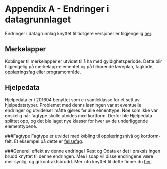 # Appendix A - Endringer i datagrunnlaget
Endringer i datagrunnlag knyttet til tidligere versjoner er tilgjengelig [her](https://kl06-doc.gitbooks.io/kl06-public/content/appendix_a.html).

## Merkelapper
Koblinger til merkelapper er utvidet til å ha med gyldighetsperiode. Dette blir tilgjengelig på merkelapp-elementet og på tilhørende læreplan, fagkode, opplæringsfag eller programområde.

## Hjelpedata
Hjelpedata er i 201604 benyttet som en samleklasse for et sett av hjelpedatatyper. Problemet med denne løsningen var at eventuelle endringer og utvidelser måtte gjøres for alle elmenttype. Noe som ikke var ønskelig når fagtype skulle utvides med kortform.
Derfor ble Hjelpedata splittet opp, og det ble laget nye klasser for hver av de underliggende elementtypene.

###Fagtype
Fagtype er utvidet med kobling til opplæringsnivå og kortform-felt.
Et eksempel på dette er [fellsefag](http://beta-data.udir.no/kl06/fagtype_fellesfag).

###Generell effekt av denne endringe
I Rest og Odata er det i praksis ingen brudd knyttet til denne endringen.
Men i soap vil disse endringene være mer synlig, og gi kontraktsbrudd. Mer info knyttet til dette finner du [her](https://kl06-doc.gitbooks.io/kl06-public/content/appendix_b.html).








